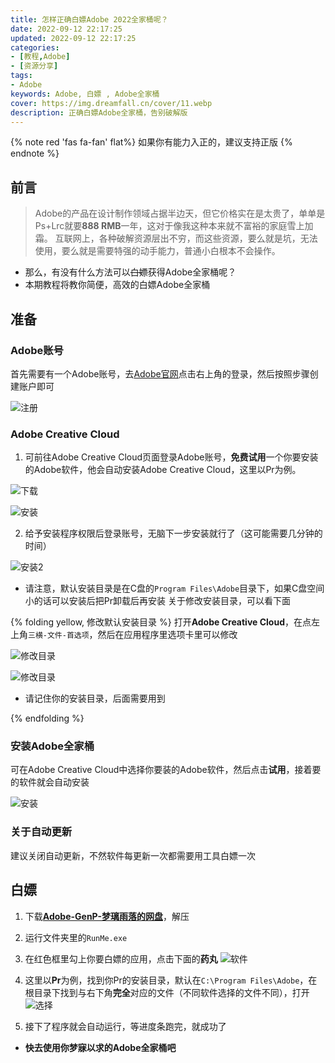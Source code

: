 ```yaml
---
title: 怎样正确白嫖Adobe 2022全家桶呢？
date: 2022-09-12 22:17:25
updated: 2022-09-12 22:17:25
categories:
- [教程,Adobe]
- [资源分享]
tags:
- Adobe
keywords: Adobe, 白嫖 , Adobe全家桶
cover: https://img.dreamfall.cn/cover/11.webp
description: 正确白嫖Adobe全家桶，告别破解版
---
```

{% note red 'fas fa-fan' flat%}
如果你有能力入正的，建议支持正版
{% endnote %}

## 前言
>Adobe的产品在设计制作领域占据半边天，但它价格实在是太贵了，单单是Ps+Lrc就要**888 RMB**一年，这对于像我这种本来就不富裕的家庭雪上加霜。
互联网上，各种破解资源层出不穷，而这些资源，要么就是坑，无法使用，要么就是需要特强的动手能力，普通小白根本不会操作。

- 那么，有没有什么方法可以~~白嫖~~获得Adobe全家桶呢？
- 本期教程将教你简便，高效的白嫖Adobe全家桶

## 准备

### Adobe账号

首先需要有一个Adobe账号，去[Adobe官网](https://www.adobe.com/cn/)点击右上角的登录，然后按照步骤创建账户即可

![注册](https://img.dreamfall.cn/post/adobe/1.webp)


### Adobe Creative Cloud

1. 可前往Adobe Creative Cloud页面登录Adobe账号，**免费试用**一个你要安装的Adobe软件，他会自动安装Adobe Creative Cloud，这里以Pr为例。

![下载](https://img.dreamfall.cn/post/adobe/2.webp)

![安装](https://img.dreamfall.cn/post/adobe/3.webp)

2. 给予安装程序权限后登录账号，无脑下一步安装就行了（这可能需要几分钟的时间）

![安装2](https://img.dreamfall.cn/post/adobe/4.webp)

- 请注意，默认安装目录是在C盘的`Program Files\Adobe`目录下，如果C盘空间小的话可以安装后把Pr卸载后再安装
关于修改安装目录，可以看下面

{% folding yellow, 修改默认安装目录 %}
打开**Adobe Creative Cloud**，在点左上角`三横-文件-首选项`，然后在应用程序里选项卡里可以修改

![修改目录](https://img.dreamfall.cn/post/adobe/6.webp)

![修改目录](https://img.dreamfall.cn/post/adobe/7.webp)

- 请记住你的安装目录，后面需要用到

{% endfolding %}

### 安装Adobe全家桶

可在Adobe Creative Cloud中选择你要装的Adobe软件，然后点击**试用**，接着要的软件就会自动安装

![安装](https://img.dreamfall.cn/post/adobe/5.webp)

### 关于自动更新

建议关闭自动更新，不然软件每更新一次都需要用工具白嫖一次

## 白嫖

1. 下载[**Adobe-GenP-梦璃雨落的网盘**](https://pan.dreamfall.cn/%E8%BD%AF%E4%BB%B6/Adobe-GenP-2.7.zip)，解压

2. 运行文件夹里的`RunMe.exe`
3. 在红色框里勾上你要白嫖的应用，点击下面的**药丸**
![软件](https://img.dreamfall.cn/post/adobe/8.webp)
4. 这里以**Pr**为例，找到你Pr的安装目录，默认在`C:\Program Files\Adobe`，在根目录下找到与右下角**完全**对应的文件（不同软件选择的文件不同），打开
![选择](https://img.dreamfall.cn/post/adobe/9.webp)
5. 接下了程序就会自动运行，等进度条跑完，就成功了

- **快去使用你梦寐以求的Adobe全家桶吧**